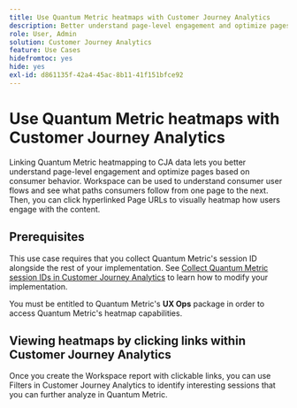 ```yaml
---
title: Use Quantum Metric heatmaps with Customer Journey Analytics
description: Better understand page-level engagement and optimize pages based on consumer behavior using Quantum Metric heatmap data.
role: User, Admin
solution: Customer Journey Analytics
feature: Use Cases
hidefromtoc: yes
hide: yes
exl-id: d861135f-42a4-45ac-8b11-41f151bfce92
---
```

# Use Quantum Metric heatmaps with Customer Journey Analytics

Linking Quantum Metric heatmapping to CJA data lets you better understand page-level engagement and optimize pages based on consumer behavior. Workspace can be used to understand consumer user flows and see what paths consumers follow from one page to the next. Then, you can click hyperlinked Page URLs to visually heatmap how users engage with the content.

## Prerequisites

This use case requires that you collect Quantum Metric's session ID alongside the rest of your implementation. See [Collect Quantum Metric session IDs in Customer Journey Analytics](collect-session-id.md) to learn how to modify your implementation.

You must be entitled to Quantum Metric's **UX Ops** package in order to access Quantum Metric's heatmap capabilities.

## Viewing heatmaps by clicking links within Customer Journey Analytics

Once you create the Workspace report with clickable links, you can use Filters in Customer Journey Analytics to identify interesting sessions that you can further analyze in Quantum Metric.
